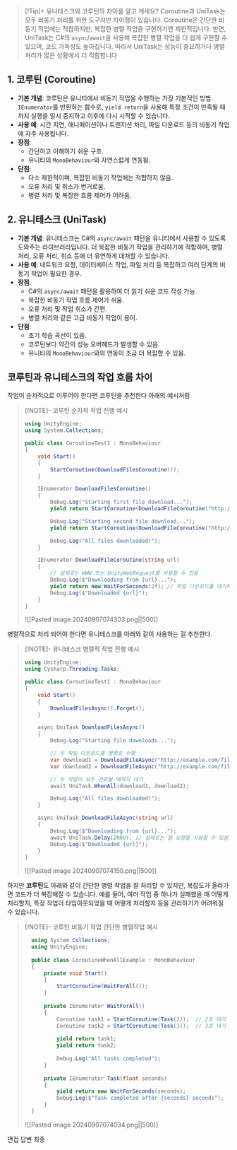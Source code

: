 > [!Tip]+ 유니테스크와 코루틴의 차이를 알고 계세요?
>Coroutine과 UniTask는 모두 비동기 처리를 위한 도구지만 차이점이 있습니다. Coroutine은 간단한 비동기 작업에는 적합하지만, 복잡한 병렬 작업을 구현하기엔 제한적입니다. 반면, UniTask는 C#의 `async`/`await`을 사용해 복잡한 병렬 작업을 더 쉽게 구현할 수 있으며, 코드 가독성도 높아집니다. 따라서 UniTask는 성능이 중요하거나 병렬 처리가 많은 상황에서 더 적합합니다

## 1. **코루틴 (Coroutine)**

- **기본 개념**: 코루틴은 유니티에서 비동기 작업을 수행하는 가장 기본적인 방법. `IEnumerator`를 반환하는 함수로,
  `yield return`을 사용해 특정 조건이 만족될 때까지 실행을 일시 중지하고 이후에 다시 시작할 수 있습니다.
- **사용 예**: 시간 지연, 애니메이션이나 트랜지션 처리, 파일 다운로드 등의 비동기 작업에 자주 사용됩니다.
- **장점**:
    - 간단하고 이해하기 쉬운 구조.
    - 유니티의 `MonoBehaviour`와 자연스럽게 연동됨.
- **단점**:
    - 다소 제한적이며, 복잡한 비동기 작업에는 적합하지 않음.
    - 오류 처리 및 취소가 번거로움.
    - 병렬 처리 및 복잡한 흐름 제어가 어려움.

## 2. **유니테스크 (UniTask)**

- **기본 개념**: 유니테스크는 C#의 `async/await` 패턴을 유니티에서 사용할 수 있도록 도와주는 라이브러리입니다. 
  더 복잡한 비동기 작업을 관리하기에 적합하며, 병렬 처리, 오류 처리, 취소 등에 더 유연하게 대처할 수 있습니다.
- **사용 예**: 네트워크 요청, 데이터베이스 작업, 파일 처리 등 복잡하고 여러 단계의 비동기 작업이 필요한 경우.
- **장점**:
    - C#의 `async/await` 패턴을 활용하여 더 읽기 쉬운 코드 작성 가능.
    - 복잡한 비동기 작업 흐름 제어가 쉬움.
    - 오류 처리 및 작업 취소가 간편.
    - 병렬 처리와 같은 고급 비동기 작업이 용이.
- **단점**:
    - 초기 학습 곡선이 있음.
    - 코루틴보다 약간의 성능 오버헤드가 발생할 수 있음.
    - 유니티의 `MonoBehaviour`와의 연동이 조금 더 복잡할 수 있음.

## 코루틴과 유니테스크의 작업 흐름 차이

작업이 순차적으로 이루어야 한다면 코루틴을 추천한다 아래의 예시처럼
> [!NOTE]- 코루틴 순차적 작업 진행 예시
> ``` csharp
> using UnityEngine;
> using System.Collections;
> 
> public class CoroutineTest1 : MonoBehaviour
> {
>     void Start()
>     {
>         StartCoroutine(DownloadFilesCoroutine());
>     }
> 
>     IEnumerator DownloadFilesCoroutine()
>     {
>         Debug.Log("Starting first file download...");
>         yield return StartCoroutine(DownloadFileCoroutine("http://example.com/file1"));
> 
>         Debug.Log("Starting second file download...");
>         yield return StartCoroutine(DownloadFileCoroutine("http://example.com/file2"));
> 
>         Debug.Log("All files downloaded!");
>     }
> 
>     IEnumerator DownloadFileCoroutine(string url)
>     {
>         // 실제로는 WWW 또는 UnityWebRequest를 사용할 수 있음
>         Debug.Log($"Downloading from {url}...");
>         yield return new WaitForSeconds(2f); // 파일 다운로드를 대기하는 부분
>         Debug.Log($"Downloaded {url}");
>     }
> }
> 
> ```
> ![[Pasted image 20240907074303.png||500]]

병렬적으로 처리 되어야 한다면 유니테스크를 아래와 같이 사용하는 걸 추천한다.
> [!NOTE]- 유니테스크 병렬적 작업 진행 예시
> 
> ``` csharp
> using UnityEngine;
> using Cysharp.Threading.Tasks;
> 
> public class CoroutineTest1 : MonoBehaviour
> {
>     void Start()
>     {
>         DownloadFilesAsync().Forget();
>     }
> 
>     async UniTask DownloadFilesAsync()
>     {
>         Debug.Log("Starting file downloads...");
> 
>         // 두 파일 다운로드를 병렬로 수행
>         var download1 = DownloadFileAsync("http://example.com/file1");
>         var download2 = DownloadFileAsync("http://example.com/file2");
> 
>         // 두 작업이 모두 완료될 때까지 대기
>         await UniTask.WhenAll(download1, download2);
> 
>         Debug.Log("All files downloaded!");
>     }
> 
>     async UniTask DownloadFileAsync(string url)
>     {
>         Debug.Log($"Downloading from {url}...");
>         await UniTask.Delay(2000); // 실제로는 웹 요청을 사용할 수 있음
>         Debug.Log($"Downloaded {url}");
>     }
> }
> 
> ```
> ![[Pasted image 20240907074150.png||500]]

하지만 **코루틴**도 아래와 같이 간단한 병렬 작업을 잘 처리할 수 있지만, 복잡도가 올라가면 코드가 더 복잡해질 수 있습니다. 
예를 들어, 여러 작업 중 하나가 실패했을 때 어떻게 처리할지, 특정 작업이 타임아웃되었을 때 어떻게 처리할지 등을 관리하기가 어려워질 수 있습니다.
> [!NOTE]- 코루틴 비동기 작업 간단한 병렬작업 예시
> ``` csharp
> 	using System.Collections;
> 	using UnityEngine;
> 	 
> 	public class CoroutineWhenAllExample : MonoBehaviour
> 	{
> 	    private void Start()
> 	    {
> 	        StartCoroutine(WaitForAll());
> 	    }
> 	 
> 	    private IEnumerator WaitForAll()
> 	    {
> 	        Coroutine task1 = StartCoroutine(Task(2));  // 2초 대기
> 	        Coroutine task2 = StartCoroutine(Task(3));  // 3초 대기
> 	 
> 	        yield return task1;
> 	        yield return task2;
> 	 
> 	        Debug.Log("All tasks completed");
> 	    }
> 	 
> 	    private IEnumerator Task(float seconds)
> 	    {
> 	        yield return new WaitForSeconds(seconds);
> 	        Debug.Log($"Task completed after {seconds} seconds");
> 	    }
> 	}
> ```
> ![[Pasted image 20240907074034.png||500]]


면접 답변 최종


